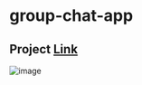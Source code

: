 # group-chat-app

## Project [Link](http://vasuchat.mypressonline.com/)

![image](https://user-images.githubusercontent.com/76911582/138220213-584a69c2-3612-4b8b-9413-baf7394a5352.png)
